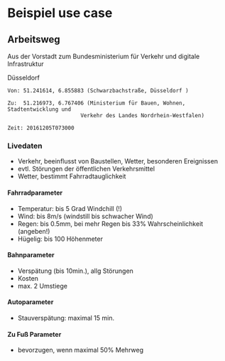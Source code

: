# Beispiel use case

## Arbeitsweg

Aus der Vorstadt zum Bundesministerium für Verkehr und digitale Infrastruktur

Düsseldorf

    Von: 51.241614, 6.855883 (Schwarzbachstraße, Düsseldorf )

    Zu:  51.216973, 6.767406 (Ministerium für Bauen, Wohnen, Stadtentwicklung und
                           Verkehr des Landes Nordrhein-Westfalen)

    Zeit: 20161205T073000

### Livedaten

- Verkehr, beeinflusst von Baustellen, Wetter, besonderen Ereignissen
- evtl. Störungen der öffentlichen Verkehrsmittel
- Wetter, bestimmt Fahrradtauglichkeit

#### Fahrradparameter

- Temperatur: bis 5 Grad Windchill (!)
- Wind: bis 8m/s (windstill bis schwacher Wind)
- Regen: bis 0.5mm, bei mehr Regen bis 33% Wahrscheinlichkeit (angeben!)
- Hügelig: bis 100 Höhenmeter

#### Bahnparameter

- Verspätung (bis 10min.), allg Störungen
- Kosten
- max. 2 Umstiege

#### Autoparameter

- Stauverspätung: maximal 15 min.

#### Zu Fuß Parameter

- bevorzugen, wenn maximal 50% Mehrweg

